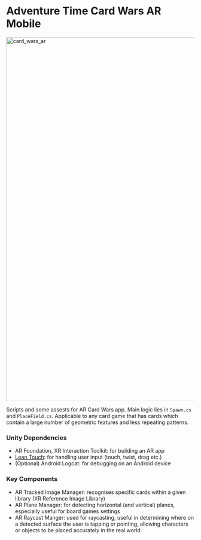 # Adventure Time Card Wars AR Mobile

<img width="1695" height="974" alt="card_wars_ar" src="https://github.com/user-attachments/assets/14875c5b-a88f-4ecb-b896-dc7e2b68b48b" />


Scripts and some assests for AR Card Wars app. Main logic lies in `Spawn.cs` and `PlaceField.cs`. Applicable to any card game that has cards which contain a large number of geometric features and less repeating patterns. 

### Unity Dependencies
- AR Foundation, XR Interaction Toolkit: for building an AR app
- [Lean Touch](https://assetstore.unity.com/packages/tools/input-management/lean-touch-30111?srsltid=AfmBOoou-D_XLGJWugq6Konomy5zWdfGUn_sKqNZfKH09ZNetlQv23rY): for handling user input (touch, twist, drag etc.)
- (Optional) Android Logcat: for debugging on an Android device

### Key Components
- AR Tracked Image Manager: recognises specific cards within a given library (XR Reference Image Library) 
- AR Plane Manager: for detecting horizontal (and vertical) planes, especially useful for board games settings
- AR Raycast Manger: used for raycasting, useful in determining where on a detected surface the user is tapping or pointing, allowing characters or objects to be placed accurately in the real world  
